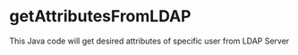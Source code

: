 # getAttributesFromLDAP
This Java code will get desired attributes of specific user from LDAP Server
